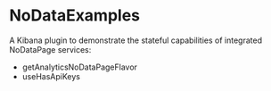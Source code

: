 # NoDataExamples

A Kibana plugin to demonstrate the stateful capabilities of integrated NoDataPage services:

 - getAnalyticsNoDataPageFlavor
 - useHasApiKeys

